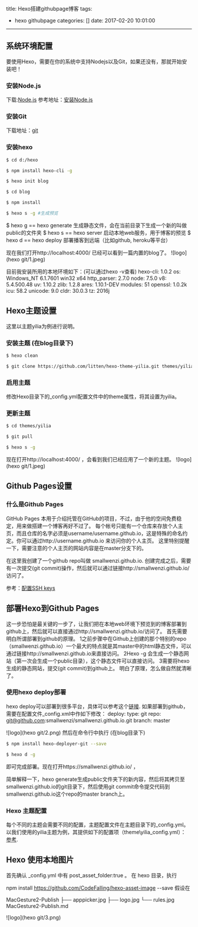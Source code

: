 title: Hexo搭建githubpage博客
tags:
  - hexo githubpage
categories: []
date: 2017-02-20 10:01:00
---

## 系统环境配置
要使用Hexo，需要在你的系统中支持Nodejs以及Git，如果还没有，那就开始安装吧！

### 安装Node.js
下载:[Node.js](https://nodejs.org/en/)
参考地址：[安装Node.js](http://www.runoob.com/nodejs/nodejs-install-setup.html)

### 安装Git
下载地址：[git](http://git-scm.com/download/)

### 安装hexo

``` bash
$ cd d:/hexo
```

``` bash
$ npm install hexo-cli -g
```

``` bash
$ hexo init blog
```

``` bash
$ cd blog
```

``` bash
$ npm install
```

``` bash
$ hexo s -g #生成预览
```

$ hexo g == hexo generate  生成静态文件，会在当前目录下生成一个新的叫做public的文件夹
$ hexo s == hexo server 启动本地web服务，用于博客的预览
$ hexo d == hexo deploy 部署播客到远端（比如github, heroku等平台）

现在我们打开http://localhost:4000/ 已经可以看到一篇内置的blog了。
![logo](hexo git/1.jpeg)


目前我安装所用的本地环境如下：(可以通过hexo -v查看)
hexo-cli: 1.0.2
os: Windows_NT 6.1.7601 win32 x64
http_parser: 2.7.0
node: 7.5.0
v8: 5.4.500.48
uv: 1.10.2
zlib: 1.2.8
ares: 1.10.1-DEV
modules: 51
openssl: 1.0.2k
icu: 58.2
unicode: 9.0
cldr: 30.0.3
tz: 2016j


## Hexo主题设置
这里以主题yilia为例进行说明。

### 安装主题 (在blog目录下)
``` bash
$ hexo clean
```
``` bash
$ git clone https://github.com/litten/hexo-theme-yilia.git themes/yilia
```

### 启用主题

修改Hexo目录下的_config.yml配置文件中的theme属性，将其设置为yilia。

### 更新主题
``` bash
$ cd themes/yilia
```
``` bash
$ git pull
```
``` bash
$ hexo s -g
```
现在打开http://localhost:4000/ ，会看到我们已经应用了一个新的主题。
![logo](hexo git/1.jpeg)


## Github Pages设置

### 什么是Github Pages

GitHub Pages 本用于介绍托管在GitHub的项目，不过，由于他的空间免费稳定，用来做搭建一个博客再好不过了。
每个帐号只能有一个仓库来存放个人主页，而且仓库的名字必须是username/username.github.io，这是特殊的命名约定。你可以通过http://username.github.io 来访问你的个人主页。
这里特别提醒一下，需要注意的个人主页的网站内容是在master分支下的。

在这里我创建了一个github repo叫做 smallwenzi.github.io. 创建完成之后，需要有一次提交(git commit)操作，然后就可以通过链接http://smallwenzi.github.io/ 访问了。

参考：[配置SSH keys](http://www.jianshu.com/p/05289a4bc8b2)

## 部署Hexo到Github Pages

这一步恐怕是最关键的一步了，让我们把在本地web环境下预览到的博客部署到github上，然后就可以直接通过http://smallwenzi.github.io/访问了。
首先需要明白所谓部署到github的原理。
1之前步骤中在Github上创建的那个特别的repo（smallwenzi.github.io）一个最大的特点就是其master中的html静态文件，可以通过链接http://smallwenzi.github.io来直接访问。
2Hexo -g 会生成一个静态网站（第一次会生成一个public目录），这个静态文件可以直接访问。
3需要将hexo生成的静态网站，提交(git commit)到github上。
明白了原理，怎么做自然就清晰了。

### 使用hexo deploy部署
hexo deploy可以部署到很多平台，具体可以参考这个[链接](https://hexo.io/docs/deployment.html). 如果部署到github，需要在配置文件_config.xml中作如下修改：
deploy:
  type: git
  repo: git@github.com:smallwenzi/smallwenzi.github.io.git
  branch: master
  
 ![logo](hexo git/2.png)
然后在命令行中执行 (在blog目录下)
``` bash
$ npm install hexo-deployer-git --save
```
``` bash
$ hexo d -g
```
即可完成部署。现在打开https://smallwenzi.github.io/ ，

简单解释一下，hexo generate生成public文件夹下的新内容，然后将其拷贝至smallwenzi.github.io的git目录下，然后使用git commit命令提交代码到smallwenzi.github.io这个repo的master branch上。


### Hexo 主题配置

每个不同的主题会需要不同的配置，主题配置文件在主题目录下的_config.yml。
以我们使用的yilia主题为例，其提供如下的配置项（theme\yilia_config.yml）：
[参考](https://github.com/litten/hexo-theme-yilia).


## Hexo 使用本地图片
首先确认 _config.yml 中有 post_asset_folder:true 。
在 hexo 目录，执行

npm install https://github.com/CodeFalling/hexo-asset-image --save
假设在

MacGesture2-Publish
├── apppicker.jpg
├── logo.jpg
└── rules.jpg
MacGesture2-Publish.md

![logo](hexo git/3.png)
